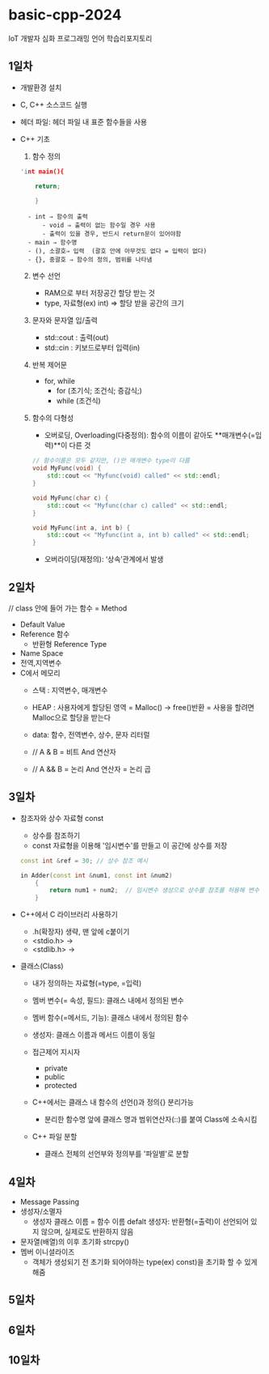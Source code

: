 # basic-cpp-2024
IoT 개발자 심화 프로그래밍 언어 학습리포지토리

## 1일차
- 개발환경 설치
- C, C++ 소스코드 실행
- 헤더 파일: 헤더 파일 내 표준 함수들을 사용

- C++ 기초
	1. 함수 정의

	```cpp
	'int main(){
    
		return;
    
		}
	```
 
		- int ⇒ 함수의 출력
			- void ⇒ 출력이 없는 함수일 경우 사용
			- 출력이 있을 경우, 반드시 return문이 있어야함
		- main ⇒ 함수명
		- (), 소괄호⇒ 입력  (괄호 안에 아무것도 없다 = 입력이 없다)
		- {}, 중괄호 ⇒ 함수의 정의, 범위를 나타냄
	
	
	2. 변수 선언
		- RAM으로 부터 저장공간 할당 받는 것
		- type, 자료형(ex) int) ⇒ 할당 받을 공간의 크기
	
	
	3. 문자와 문자열 입/출력
		- std::cout : 출력(out)
		- std::cin : 키보드로부터 입력(in)
	
	
	4. 반복 제어문
		- for, while
			- for (초기식; 조건식; 증감식;)
			- while (조건식)
			
			
	5. 함수의 다형성
		- 오버로딩, Overloading(다중정의): 함수의 이름이 같아도 **매개변수(=입력)**이 다른 것
		
		```cpp
		// 함수이름은 모두 같지만, ()안 매개변수 type이 다름
		void MyFunc(void) {
			std::cout << "Myfunc(void) called" << std::endl;
		}

		void MyFunc(char c) {
			std::cout << "Myfunc(char c) called" << std::endl;
		}

		void MyFunc(int a, int b) {
			std::cout << "Myfunc(int a, int b) called" << std::endl;
		}
		```
		
		- 오버라이딩(재정의): ‘상속’관계에서 발생
	
## 2일차
// class 안에 들어 가는 함수 = Method

- Default Value
- Reference 함수
   - 반환형 Reference Type
- Name Space
- 전역,지역변수
- C에서 메모리
   - 스택 : 지역변수, 매개변수
   - HEAP : 사용자에게 할당된 영역
      = Malloc() -> free()반환 = 사용을 할려면 Malloc으로 할당을 받는다
   - data: 함수, 전역변수, 상수, 문자 리터럴
   
   - // A & B = 비트 And 연산자
   - // A && B = 논리 And 연산자 = 논리 곱
   
## 3일차
- 참조자와 상수 자료형 const
	- 상수를 참조하기
	- const 자료형을 이용해 '임시변수'를 만들고 이 공간에 상수를 저장
	
	```cpp
	const int &ref = 30; // 상수 참조 예시

	in Adder(const int &num1, const int &num2)
		{
			return num1 + num2;  // 임시변수 생성으로 상수를 참조를 허용해 변수 선언 없이 호출하는 형태 가능
		} 
	```
- C++에서 C 라이브러리 사용하기
	- .h(확장자) 생략, 맨 앞에 c붙이기
	- <stdio.h> -> <cstdio>
	- <stdlib.h> -> <cstdlib>
	
- 클래스(Class)
	- 내가 정의하는 자료형(=type, =입력)
	- 멤버 변수(= 속성, 필드): 클래스 내에서 정의된 변수
	- 멤버 함수(=메서드, 기능): 클래스 내에서 정의된 함수
	- 생성자: 클래스 이름과 메서드 이름이 동일
	- 접근제어 지시자
		- private
		- public
		- protected
	
	- C++에서는 클래스 내 함수의 선언()과 정의{} 분리가능
		- 분리한 함수명 앞에 클래스 명과 범위연산자(::)를 붙여 Class에 소속시킴
	- C++ 파일 분할
		- 클래스 전체의 선언부와 정의부를 '파일별'로 분할
	
## 4일차
- Message Passing
- 생성자/소멸자
	- 생성자
		클래스 이름 = 함수 이름
		defalt 생성자: 반환형(=출력)이 선언되어 있지 않으며, 실제로도 반환하지 않음
- 문자열(배열)의 이후 초기화
	strcpy()
- 멤버 이니셜라이즈
	- 객체가 생성되기 전 초기화 되어야하는 type(ex) const)을 초기화 할 수 있게 해줌
	
## 5일차

## 6일차

## 10일차